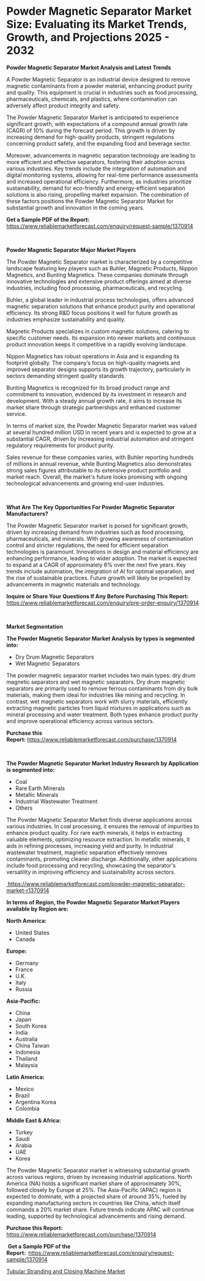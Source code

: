 <p><h1>Powder Magnetic Separator Market Size: Evaluating its Market Trends, Growth, and Projections 2025 - 2032</h1></p><p><strong>Powder Magnetic Separator Market Analysis and Latest Trends</strong></p>
<p><p>A Powder Magnetic Separator is an industrial device designed to remove magnetic contaminants from a powder material, enhancing product purity and quality. This equipment is crucial in industries such as food processing, pharmaceuticals, chemicals, and plastics, where contamination can adversely affect product integrity and safety. </p><p>The Powder Magnetic Separator Market is anticipated to experience significant growth, with expectations of a compound annual growth rate (CAGR) of 10% during the forecast period. This growth is driven by increasing demand for high-quality products, stringent regulations concerning product safety, and the expanding food and beverage sector. </p><p>Moreover, advancements in magnetic separation technology are leading to more efficient and effective separators, fostering their adoption across various industries. Key trends include the integration of automation and digital monitoring systems, allowing for real-time performance assessments and increased operational efficiency. Furthermore, as industries prioritize sustainability, demand for eco-friendly and energy-efficient separation solutions is also rising, propelling market expansion. The combination of these factors positions the Powder Magnetic Separator Market for substantial growth and innovation in the coming years.</p></p>
<p><strong>Get a Sample PDF of the Report:&nbsp;</strong> <a href="https://www.reliablemarketforecast.com/enquiry/request-sample/1370914?utm_campaign=3120&utm_medium=2&utm_source=Github&utm_content=ia&utm_term=22032025&utm_id=powder-magnetic-separator">https://www.reliablemarketforecast.com/enquiry/request-sample/1370914</a></p>
<p>&nbsp;</p>
<p><strong>Powder Magnetic Separator Major Market Players</strong></p>
<p><p>The Powder Magnetic Separator market is characterized by a competitive landscape featuring key players such as Buhler, Magnetic Products, Nippon Magnetics, and Bunting Magnetics. These companies dominate through innovative technologies and extensive product offerings aimed at diverse industries, including food processing, pharmaceuticals, and recycling.</p><p>Buhler, a global leader in industrial process technologies, offers advanced magnetic separation solutions that enhance product purity and operational efficiency. Its strong R&D focus positions it well for future growth as industries emphasize sustainability and quality.</p><p>Magnetic Products specializes in custom magnetic solutions, catering to specific customer needs. Its expansion into newer markets and continuous product innovation keeps it competitive in a rapidly evolving landscape.</p><p>Nippon Magnetics has robust operations in Asia and is expanding its footprint globally. The company’s focus on high-quality magnets and improved separator designs supports its growth trajectory, particularly in sectors demanding stringent quality standards.</p><p>Bunting Magnetics is recognized for its broad product range and commitment to innovation, evidenced by its investment in research and development. With a steady annual growth rate, it aims to increase its market share through strategic partnerships and enhanced customer service.</p><p>In terms of market size, the Powder Magnetic Separator market was valued at several hundred million USD in recent years and is expected to grow at a substantial CAGR, driven by increasing industrial automation and stringent regulatory requirements for product purity.</p><p>Sales revenue for these companies varies, with Buhler reporting hundreds of millions in annual revenue, while Bunting Magnetics also demonstrates strong sales figures attributable to its extensive product portfolio and market reach. Overall, the market's future looks promising with ongoing technological advancements and growing end-user industries.</p></p>
<p>&nbsp;</p>
<p><strong>What Are The Key Opportunities For Powder Magnetic Separator Manufacturers?</strong></p>
<p><p>The Powder Magnetic Separator market is poised for significant growth, driven by increasing demand from industries such as food processing, pharmaceuticals, and minerals. With growing awareness of contamination control and stricter regulations, the need for efficient separation technologies is paramount. Innovations in design and material efficiency are enhancing performance, leading to wider adoption. The market is expected to expand at a CAGR of approximately 6% over the next five years. Key trends include automation, the integration of AI for optimal separation, and the rise of sustainable practices. Future growth will likely be propelled by advancements in magnetic materials and technology.</p></p>
<p><strong>Inquire or Share Your Questions If Any Before Purchasing This Report:</strong> <a href="https://www.reliablemarketforecast.com/enquiry/pre-order-enquiry/1370914?utm_campaign=3120&utm_medium=2&utm_source=Github&utm_content=ia&utm_term=22032025&utm_id=powder-magnetic-separator">https://www.reliablemarketforecast.com/enquiry/pre-order-enquiry/1370914</a></p>
<p>&nbsp;</p>
<p><strong>Market Segmentation</strong></p>
<p><strong>The Powder Magnetic Separator Market Analysis by types is segmented into:</strong></p>
<p><ul><li>Dry Drum Magnetic Separators</li><li>Wet Magnetic Separators</li></ul></p>
<p><p>The powder magnetic separator market includes two main types: dry drum magnetic separators and wet magnetic separators. Dry drum magnetic separators are primarily used to remove ferrous contaminants from dry bulk materials, making them ideal for industries like mining and recycling. In contrast, wet magnetic separators work with slurry materials, efficiently extracting magnetic particles from liquid mixtures in applications such as mineral processing and water treatment. Both types enhance product purity and improve operational efficiency across various sectors.</p></p>
<p><strong>Purchase this Report:&nbsp;</strong><a href="https://www.reliablemarketforecast.com/purchase/1370914?utm_campaign=3120&utm_medium=2&utm_source=Github&utm_content=ia&utm_term=22032025&utm_id=powder-magnetic-separator">https://www.reliablemarketforecast.com/purchase/1370914</a></p>
<p>&nbsp;</p>
<p><strong>The Powder Magnetic Separator Market Industry Research by Application is segmented into:</strong></p>
<p><ul><li>Coal</li><li>Rare Earth Minerals</li><li>Metallic Minerals</li><li>Industrial Wastewater Treatment</li><li>Others</li></ul></p>
<p><p>The Powder Magnetic Separator Market finds diverse applications across various industries. In coal processing, it ensures the removal of impurities to enhance product quality. For rare earth minerals, it helps in extracting valuable elements, optimizing resource extraction. In metallic minerals, it aids in refining processes, increasing yield and purity. In industrial wastewater treatment, magnetic separation effectively removes contaminants, promoting cleaner discharge. Additionally, other applications include food processing and recycling, showcasing the separator's versatility in improving efficiency and sustainability across sectors.</p></p>
<p><a href="https://www.reliablemarketforecast.com/powder-magnetic-separator-market-r1370914?utm_campaign=3120&utm_medium=2&utm_source=Github&utm_content=ia&utm_term=22032025&utm_id=powder-magnetic-separator">&nbsp;https://www.reliablemarketforecast.com/powder-magnetic-separator-market-r1370914</a></p>
<p><strong>In terms of Region, the Powder Magnetic Separator Market Players available by Region are:</strong></p>
<p>
    <p> <strong> North America: </strong>
        <ul>
            <li>United States</li>
            <li>Canada</li>
        </ul>
        </p> 
    <p> <strong> Europe: </strong>
        <ul>
            <li>Germany</li>
            <li>France</li>
            <li>U.K.</li>
            <li>Italy</li>
            <li>Russia</li>
        </ul>
        </p> 
    <p> <strong> Asia-Pacific: </strong>
        <ul>
            <li>China</li>
            <li>Japan</li>
            <li>South Korea</li>
            <li>India</li>
            <li>Australia</li>
            <li>China Taiwan</li>
            <li>Indonesia</li>
            <li>Thailand</li>
            <li>Malaysia</li>
        </ul>
        </p> 
    <p> <strong> Latin America: </strong>
        <ul>
            <li>Mexico</li>
            <li>Brazil</li>
            <li>Argentina Korea</li>
            <li>Colombia</li>
        </ul>
        </p> 
    <p> <strong> Middle East & Africa: </strong>
        <ul>
            <li>Turkey</li>
            <li>Saudi</li>
            <li>Arabia</li>
            <li>UAE</li>
            <li>Korea</li>
        </ul>
    </p>
    </p>
<p><p>The Powder Magnetic Separator market is witnessing substantial growth across various regions, driven by increasing industrial applications. North America (NA) holds a significant market share of approximately 30%, followed closely by Europe at 25%. The Asia-Pacific (APAC) region is expected to dominate, with a projected share of around 35%, fueled by expanding manufacturing sectors in countries like China, which itself commands a 20% market share. Future trends indicate APAC will continue leading, supported by technological advancements and rising demand.</p></p>
<p><strong>Purchase this Report: </strong><a href="https://www.reliablemarketforecast.com/purchase/1370914?utm_campaign=3120&utm_medium=2&utm_source=Github&utm_content=ia&utm_term=22032025&utm_id=powder-magnetic-separator">https://www.reliablemarketforecast.com/purchase/1370914</a></p>
<p>&nbsp;<strong>Get a Sample PDF of the Report:&nbsp;&nbsp;</strong><a href="https://www.reliablemarketforecast.com/enquiry/request-sample/1370914?utm_campaign=3120&utm_medium=2&utm_source=Github&utm_content=ia&utm_term=22032025&utm_id=powder-magnetic-separator">https://www.reliablemarketforecast.com/enquiry/request-sample/1370914</a></p>
<p><strong></strong></p>
<p><p><a href="https://github.com/saoneubeh8/Market-Research-Report-List-1/blob/main/tubular-stranding-and-closing-machine-market.md?utm_campaign=3120&utm_medium=2&utm_source=Github&utm_content=ia&utm_term=22032025&utm_id=powder-magnetic-separator">Tubular Stranding and Closing Machine Market</a></p></p>